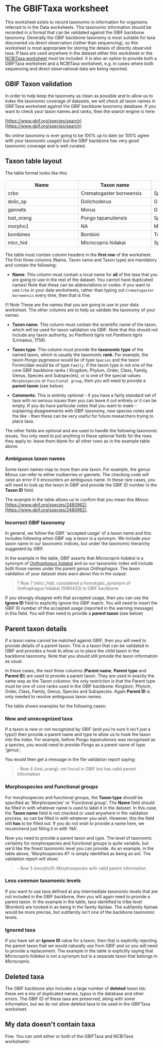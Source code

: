 # The GBIFTaxa worksheet

<!-- markdownlint-disable MD033 -->
<style>

/*fixing cell widths so everything lines up and adding borders*/
table {
  table-layout: fixed;
}

tbody td {
  width: 14em;
  min-width: 14em;
  max-width: 14em;
  border: 1px solid lightgrey;
}

thead th {
  width: 14em;
  min-width: 14em;
  max-width: 14em;
  border: 1px solid lightgrey;
}
</style>
<!-- markdownlint-enable MD033 -->

This worksheet exists to record taxonomic in information for organisms referred to in
the Data worksheets. This taxonomic information should be recorded in a format that can
be validated against the GBIF backbone taxonomy. Generally the GBIF backbone taxonomy is
most suitable for taxa discovered via direct observation (rather than sequencing), so
this worksheet is most appropriate for storing the details of directly observed taxa. If
taxa are used anywhere in the dataset either this worksheet or the [NCBITaxa
worksheet](./ncbi_taxa.md) must be included. It is also an option to provide both a
GBIFTaxa worksheet and a NCBITaxa worksheet, e.g. in cases where both sequencing and
direct observational data are being reported.

## GBIF Taxon validation

In order to help keep the taxonomy as clean as possible and to allow us to index the
taxonomic coverage of datasets, we will check all taxon names in GBIFTaxa worksheet
against the GBIF backbone taxonomy database. If you want to check your taxon names and
ranks, then the search engine is here:

[https://www.gbif.org/species/search](https://www.gbif.org/species/search)

No online taxonomy is ever going to be 100% up to date (or 100% agree with your taxonomic
usage!) but the GBIF backbone has very good taxonomic coverage and is well curated.

## Taxon table layout

The table format looks like this:

<!-- markdownlint-disable MD013 -->
| Name       | Taxon name               | Taxon type    | Taxon ID | Ignore ID | Parent name | Parent type | Parent ID | Comments    |
| ---------- | ------------------------ | ------------- | -------- | --------- | ----------- | ----------- | --------- | ----------- |
| crbo       | Crematogaster borneensis | Species       |          |           |             |             |           |             |
| dolic_sp   | Dolichoderus             | Genus         |          |           |             |             |           |             |
| gannets    | Morus                    | Genus         | 2480962  |           |             |             |           |             |
| lost_orang | Pongo tapanuliensis      | Species       |          |           | Pongo       | Genus       |           | New species |
| morpho1    | NA                       | Morphospecies |          |           | Formicidae  | Family      |           |             |
| bombines   | Bombini                  | Tribe         |          |           | Apidae      | Family      |           |             |
| micr_hid   | Microcopris hidakai      | Species       |          | 1090433   | Microcopris | Genus       |           |             |
<!-- markdownlint-enable MD013 -->

The table must contain column headers in the **first row** of the worksheet. The first
three columns (Name, Taxon name and Taxon type) are mandatory and contain the following:

- **Name**: This column must contain a local name for **all** of the taxa that you are
  going to use in the rest of the dataset. You cannot have duplicated names! Note that
  these can be abbreviations or codes: if you want to use `Crbe` in your data
  worksheets, rather than typing out `Crematogaster borneensis` every time, then that is
  fine.

!!! Note
    These are the names that you are going to use in your data worksheet. The
    other columns are to help us validate the taxonomy of your names.

- **Taxon name**: This column must contain the scientific name of the taxon, which will
  be used for taxon validation via GBIF. Note that this should not include any taxon
  authority, so _Panthera tigris_ not _Panthera tigris_ (Linnaeus, 1758).

- **Taxon type**: This column must provide the **taxonomic type** of the named taxon,
  which is usually the taxonomic **rank**. For example, the taxon _Pongo pygmaeus_ would
  be of type `Species` and the taxon Formicidae would be of type `Family`. If the taxon
  type is not one of the core GBIF backbone ranks ( Kingdom, Phylum, Order, Class,
  Family, Genus, Species and Subspecies), or is one of the special values
  `Morphospecies` or `Functional group`, then you will need to provide a **parent
  taxon** (see below).

- **Comments**: This is entirely optional - if you have a fairly standard set of taxa
  with no  serious issues then you can leave it out entirely or it can be empty. If you
  do have particular notes that you want to make - explaining disagreements with GBIF
  taxonomy, new species notes and the  like - then these can be very useful for future
  researchers trying to place taxa.

The other fields are optional and are used to handle the following taxonomic issues. You
only need to put anything in these optional fields for the rows they apply to: leave
them blank for all other rows as in the example table above.

### Ambiguous taxon names

Some taxon names map to more than one taxon.  For example, the genus _Morus_ can refer
to either mulberries or gannets. The checking code will raise an error if it encounters
an ambiguous name.  In these rare cases, you will need to look up the taxon in GBIF and
provide the GBIF ID number in the **Taxon ID** field.

The example in the table allows us to confirm that you mean this _Morus_:
[https://www.gbif.org/species/2480962](https://www.gbif.org/species/2480962).

### Incorrect GBIF taxonomy

In general, we follow the GBIF 'accepted usage' of a taxon name and this includes
following when GBIF say a taxon is a synonym. We include your taxon name in our
taxonomic indices, but under the taxonomic hierarchy suggested by GBIF.

In the example in the table, GBIF asserts that _Microcopris hidakai_ is a synonym of
[_Onthophagus hidakai_](https://www.gbif.org/species/1090433) and so our taxonomic
index will include both those names under the parent genus _Onthophagus_. The taxon
validation of your dataset does warn about this in the output:

> ? Row 7 (micr_hid): considered a homotypic_synonym of Onthophagus hidakai (1090433)
> in GBIF backbone

If you strongly disagree with that accepted usage, then you can use the **Ignore ID**
field to explicitly ignore the GBIF match. You will need to insert the GBIF ID number of
the accepted usage (reported in the warning message) in this field. You will then need
to provide a **parent taxon** (see below)

## Parent taxon details

If a taxon name cannot be matched against GBIF,  then you will need to provide details
of a parent taxon. This is a taxon that can be validated in GBIF and provides a hook to
allow us to place the child taxon in the backbone taxonomy. Note that you should still
provide the taxon information as usual.

In these cases, the next three columns (**Parent name**, **Parent type** and **Parent
ID**) are used to provide a parent taxon. They are used in exactly the same way as the
Taxon columns: the only restriction is that the Parent type must be one of core ranks
used in the GBIF backbone: Kingdom, Phylum, Order, Class, Family, Genus, Species and
Subspecies. Again **Parent ID** is only needed to resolve ambiguous taxon names.

The table shows examples for the following cases:

### New and unrecognized taxa

If a taxon is new or not recognized by GBIF (and you're sure it isn't just a typo!) then
provide a parent name and type to allow us to hook the taxon into the index. For
example, before _Pongo tapanuliensis_ was recognised as a species, you would need to
provide _Pongo_ as a parent name of type 'genus',

You would then get a message in the file validation report saying:

> \- Row 4 (lost_orang): not found in GBIF but has valid parent information

### Morphospecies and Functional groups

For morphospecies and functional groups, the **Taxon type** should be specified as
'Morphospecies' or 'Functional group'. The **Name** field should be filled in with
whatever name is used to label it in the dataset. In this case, the **Taxon name** field
is not checked or used anywhere in the validation process, so can be filled in with
whatever you wish. However, this the field still **has** to be filled out. If you do not
wish to provide a name here, we recommend just filling it in with 'NA'.

Now you need to provide a parent taxon and type. The level of taxonomic certainty for
morphospecies and functional groups is quite variable, but we'd like the finest
taxonomic level you can provide. As an example, in the table above, 'Morphospecies #1'
is simply identified as being an ant. The validation report will show:

> \- Row 5 (morpho1): Morphospecies with valid parent information

### Less common taxonomic levels

If you want to use taxa defined at any intermediate taxonomic levels that are not
included in the GBIF backbone, then you will again need to provide a parent taxon. In
the example in the table, taxa identified to tribe level (Bombini) are hooked in as
being in the family Apidae. The subfamily Apinae would be more precise, but subfamily
isn't one of the backbone taxonomic levels.

### Ignored taxa

If you have set an **Ignore ID** value for a taxon, then that is explicitly rejecting
the parent taxon that we would naturally use from GBIF and so you will need to provide a
replacement. The example in the table is explicitly saying that _Microcopris hidakai_ is
not a synonym but is a separate taxon that belongs in _Microcopris_.

## Deleted taxa

The GBIF backbone also includes a large number of **deleted** taxon ids: these are a mix
of duplicated names, typos in the database and other errors. The GBIF ID of these taxa
are preserved, along with _some_ information, but we do not allow deleted taxa to be
used in the GBIFTaxa worksheet.

## My data doesn't contain taxa

Fine. You can omit either or both of the GBIFTaxa and NCBITaxa worksheets!
